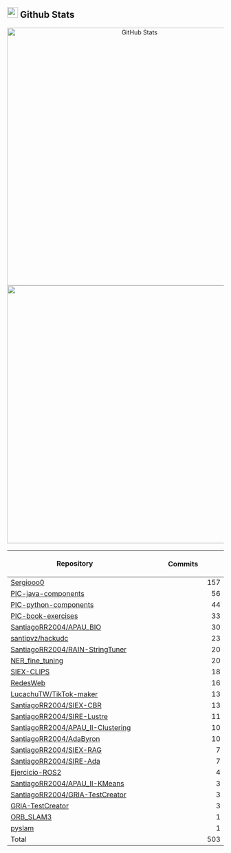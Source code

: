 ## <img src="https://media.giphy.com/media/iY8CRBdQXODJSCERIr/giphy.gif" width="25"><b> Github Stats </b>

<p align="center">
  <a href="https://github.com/Sergiooo0">
    <img
      width="600px"
      src="https://github-readme-stats-liard-nu-21.vercel.app/api?username=Sergiooo0&show_icons=true&hide_title=true&show=reviews,prs_merged&include_all_commits=true"
      alt="GitHub Stats"
      />
    <img
      width="600px"
      src="https://github-readme-stats-liard-nu-21.vercel.app/api/top-langs/?username=Sergiooo0&langs_count=20"
      />
  </a>
</p>

| <img width="1000"><br><p align="center">Repository | <img width="1000" height="1"><br><p align="center">Commits  |
|:----------|----------:|
| [Sergiooo0](https://github.com/Sergiooo0/Sergiooo0) | 157 |
| [PIC-java-components](https://github.com/Sergiooo0/PIC-java-components) | 56 |
| [PIC-python-components](https://github.com/Sergiooo0/PIC-python-components) | 44 |
| [PIC-book-exercises](https://github.com/Sergiooo0/PIC-book-exercises) | 33 |
| [SantiagoRR2004/APAU_BIO](https://github.com/SantiagoRR2004/APAU_BIO) | 30 |
| [santipvz/hackudc](https://github.com/santipvz/hackudc) | 23 |
| [SantiagoRR2004/RAIN-StringTuner](https://github.com/SantiagoRR2004/RAIN-StringTuner) | 20 |
| [NER_fine_tuning](https://github.com/Sergiooo0/NER_fine_tuning) | 20 |
| [SIEX-CLIPS](https://github.com/Sergiooo0/SIEX-CLIPS) | 18 |
| [RedesWeb](https://github.com/Sergiooo0/RedesWeb) | 16 |
| [LucachuTW/TikTok-maker](https://github.com/LucachuTW/TikTok-maker) | 13 |
| [SantiagoRR2004/SIEX-CBR](https://github.com/SantiagoRR2004/SIEX-CBR) | 13 |
| [SantiagoRR2004/SIRE-Lustre](https://github.com/SantiagoRR2004/SIRE-Lustre) | 11 |
| [SantiagoRR2004/APAU_II-Clustering](https://github.com/SantiagoRR2004/APAU_II-Clustering) | 10 |
| [SantiagoRR2004/AdaByron](https://github.com/SantiagoRR2004/AdaByron) | 10 |
| [SantiagoRR2004/SIEX-RAG](https://github.com/SantiagoRR2004/SIEX-RAG) | 7 |
| [SantiagoRR2004/SIRE-Ada](https://github.com/SantiagoRR2004/SIRE-Ada) | 7 |
| [Ejercicio-ROS2](https://github.com/Sergiooo0/Ejercicio-ROS2) | 4 |
| [SantiagoRR2004/APAU_II-KMeans](https://github.com/SantiagoRR2004/APAU_II-KMeans) | 3 |
| [SantiagoRR2004/GRIA-TestCreator](https://github.com/SantiagoRR2004/GRIA-TestCreator) | 3 |
| [GRIA-TestCreator](https://github.com/Sergiooo0/GRIA-TestCreator) | 3 |
| [ORB_SLAM3](https://github.com/Sergiooo0/ORB_SLAM3) | 1 |
| [pyslam](https://github.com/Sergiooo0/pyslam) | 1 |
| Total | 503 |
